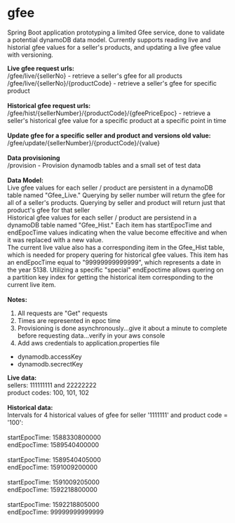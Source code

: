 # gfee
Spring Boot application prototyping a limited Gfee service, done to validate a potential dynamoDB data model. Currently supports reading live and historial gfee values for a seller's products, and updating a live gfee value with versioning.

<b>Live gfee request urls: </b></br>
/gfee/live/{sellerNo} - retrieve a seller's gfee for all products  </br>
/gfee/live/{sellerNo}/{productCode} - retrieve a seller's gfee for specific product  </br>
 </br>
<b>Historical gfee request urls: </b></br>
/gfee/hist/{sellerNumber}/{productCode}/{gfeePriceEpoc} - retrieve a seller's historical gfee value for a specific product at a specific point in time </br>
</br><b>Update gfee for a specific seller and product and versions old value:</b></br>
/gfee/update/{sellerNumber}/{productCode}/{value}</br>
</br><b>Data provisioning </b>
</br>/provision - Provision dynamodb tables and a small set of test data</br>
</br><b>Data Model:</b></br>
Live gfee values for each seller / product are persistent in a dynamoDB table named "Gfee_Live." Querying by seller number will return the gfee for all of a seller's products. Querying by seller and product will return just that product's gfee for that seller </br>
Historical gfee values for each seller / product are persistend in a dynamoDB table named "Gfee_Hist." Each item has startEpocTime and endEpocTime values indicating when the value become effecitive and when it was replaced with a new value. </br>
The current live value also has a corresponding item in the Gfee_Hist table, which is needed for propery quering for historical gfee values. This item has an endEpocTime equal to "99999999999999", which represents a date in the year 5138. Utilizing a specific "special" endEpoctime allows quering on a partition key index for getting the historical item corresponding to the current live item.</br>
</br><b>Notes: </b></br>
1. All requests are "Get" requests </br>
2. Times are represented in epoc time </br>
3. Provisioning is done asynchronously...give it about a minute to complete before requesting data...verify in your aws console </br>
4. Add aws credentials to application.properties file </br>
<ul>
 <li>dynamodb.accessKey</li>
 <li>dynamodb.secrectKey</li>
</ul>
<b>Live data: </b></br>
sellers: 111111111 and 22222222 </br>
product codes: 100, 101, 102 </br>
</br>
<b>Historical data:</b></br>
Intervals for 4 historical values of gfee for seller '1111111' and product code = '100': </br></br>
startEpocTime: 1588330800000 </br>
endEpocTime: 1589540400000</br>
</br>
startEpocTime: 1589540405000 </br>
endEpocTime: 1591009200000</br>
</br>
startEpocTime: 1591009205000 </br>
endEpocTime: 1592218800000</br>
</br>
startEpocTime: 1592218805000 </br>
endEpocTime: 99999999999999</br>
</br>
